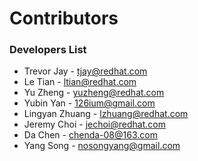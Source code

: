 # Contributors

### Developers List

* Trevor Jay - <tjay@redhat.com>
* Le Tian - <ltian@redhat.com>
* Yu Zheng - <yuzheng@redhat.com>
* Yubin Yan - <126ium@gmail.com>
* Lingyan Zhuang - <lzhuang@redhat.com>
* Jeremy Choi - <jechoi@redhat.com>
* Da Chen - <chenda-08@163.com>
* Yang Song - <nosongyang@gmail.com>
